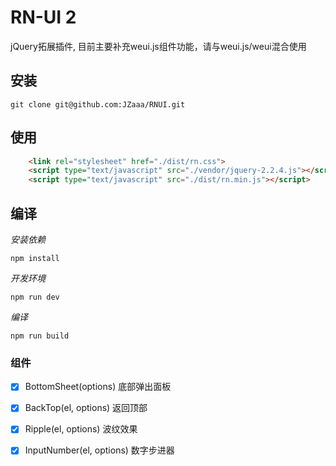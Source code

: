 # RN-UI 2 
jQuery拓展插件, 目前主要补充weui.js组件功能，请与weui.js/weui混合使用


## 安装
````
git clone git@github.com:JZaaa/RNUI.git
````

## 使用
````html
    <link rel="stylesheet" href="./dist/rn.css">
    <script type="text/javascript" src="./vendor/jquery-2.2.4.js"></script>
    <script type="text/javascript" src="./dist/rn.min.js"></script>
````

## 编译

*安装依赖*
````
npm install
````
*开发环境*
````
npm run dev
````
*编译*
````
npm run build
````

### 组件

- [x] BottomSheet(options) 底部弹出面板
- [x] BackTop(el, options) 返回顶部
- [x] Ripple(el, options) 波纹效果
- [x] InputNumber(el, options) 数字步进器

